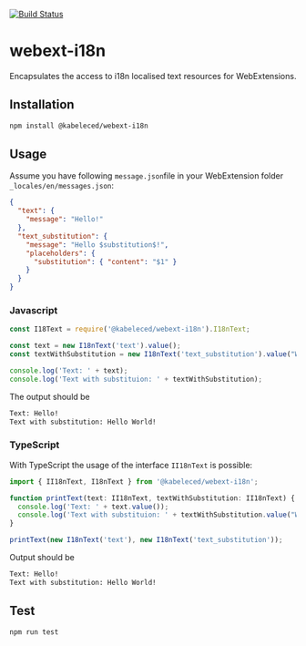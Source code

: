 [![Build Status](https://app.travis-ci.com/kabeleced77/webext-i18n.svg?branch=master)](https://app.travis-ci.com/kabeleced77/webext-i18n)

# webext-i18n
Encapsulates the access to i18n localised text resources for WebExtensions.

## Installation 
```sh
npm install @kabeleced/webext-i18n
```

## Usage

Assume you have following `message.json`file in your WebExtension folder `_locales/en/messages.json`:

```json
{
  "text": {
    "message": "Hello!"
  },
  "text_substitution": {
    "message": "Hello $substitution$!",
    "placeholders": {
      "substitution": { "content": "$1" }
    }
  }
}
```

### Javascript
```javascript
const I18Text = require('@kabeleced/webext-i18n').I18nText;

const text = new I18nText('text').value();
const textWithSubstitution = new I18nText('text_substitution').value("World");

console.log('Text: ' + text);
console.log('Text with substituion: ' + textWithSubstitution);
```

The output should be
```sh
Text: Hello!
Text with substitution: Hello World!
```

### TypeScript

With TypeScript the usage of the interface `II18nText` is possible:

```typescript
import { II18nText, I18nText } from '@kabeleced/webext-i18n';

function printText(text: II18nText, textWithSubstitution: II18nText) {
  console.log('Text: ' + text.value());
  console.log('Text with substituion: ' + textWithSubstitution.value("World"));    
}

printText(new I18nText('text'), new I18nText('text_substitution'));
```
Output should be
```sh
Text: Hello!
Text with substitution: Hello World!
```

## Test 
```sh
npm run test
```
